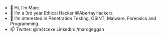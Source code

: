 - 👋 Hi, I’m Marc
- 👀 I’m a 3rd year Ethical Hacker @AbertayHackers
- 🌱 I’m interested in Penetration Testing, OSINT, Malware, Forensics and Programming.
- 📫 Twitter: @m4rcexe LinkedIn: /marcgeggan
